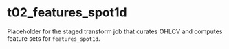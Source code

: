 # t02_features_spot1d

Placeholder for the staged transform job that curates OHLCV and computes feature sets for `features_spot1d`.
